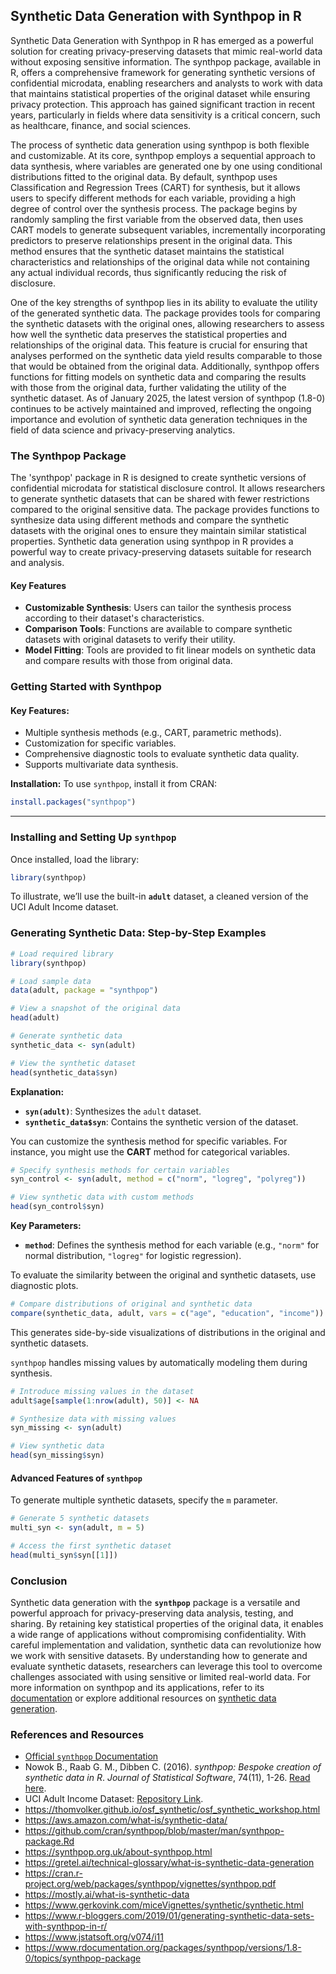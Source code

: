 ## Synthetic Data Generation with Synthpop in R
Synthetic Data Generation with Synthpop in R has emerged as a powerful solution for creating privacy-preserving datasets that mimic real-world data without exposing sensitive information. The synthpop package, available in R, offers a comprehensive framework for generating synthetic versions of confidential microdata, enabling researchers and analysts to work with data that maintains statistical properties of the original dataset while ensuring privacy protection. This approach has gained significant traction in recent years, particularly in fields where data sensitivity is a critical concern, such as healthcare, finance, and social sciences.

The process of synthetic data generation using synthpop is both flexible and customizable. At its core, synthpop employs a sequential approach to data synthesis, where variables are generated one by one using conditional distributions fitted to the original data. By default, synthpop uses Classification and Regression Trees (CART) for synthesis, but it allows users to specify different methods for each variable, providing a high degree of control over the synthesis process. The package begins by randomly sampling the first variable from the observed data, then uses CART models to generate subsequent variables, incrementally incorporating predictors to preserve relationships present in the original data. This method ensures that the synthetic dataset maintains the statistical characteristics and relationships of the original data while not containing any actual individual records, thus significantly reducing the risk of disclosure.

One of the key strengths of synthpop lies in its ability to evaluate the utility of the generated synthetic data. The package provides tools for comparing the synthetic datasets with the original ones, allowing researchers to assess how well the synthetic data preserves the statistical properties and relationships of the original data. This feature is crucial for ensuring that analyses performed on the synthetic data yield results comparable to those that would be obtained from the original data. Additionally, synthpop offers functions for fitting models on synthetic data and comparing the results with those from the original data, further validating the utility of the synthetic dataset. As of January 2025, the latest version of synthpop (1.8-0) continues to be actively maintained and improved, reflecting the ongoing importance and evolution of synthetic data generation techniques in the field of data science and privacy-preserving analytics.


### The Synthpop Package

The 'synthpop' package in R is designed to create synthetic versions of confidential microdata for statistical disclosure control. It allows researchers to generate synthetic datasets that can be shared with fewer restrictions compared to the original sensitive data. The package provides functions to synthesize data using different methods and compare the synthetic datasets with the original ones to ensure they maintain similar statistical properties. Synthetic data generation using synthpop in R provides a powerful way to create privacy-preserving datasets suitable for research and analysis. 
#### Key Features
- **Customizable Synthesis**: Users can tailor the synthesis process according to their dataset's characteristics.
- **Comparison Tools**: Functions are available to compare synthetic datasets with original datasets to verify their utility.
- **Model Fitting**: Tools are provided to fit linear models on synthetic data and compare results with those from original data.

### Getting Started with Synthpop




#### Key Features:
- Multiple synthesis methods (e.g., CART, parametric methods).
- Customization for specific variables.
- Comprehensive diagnostic tools to evaluate synthetic data quality.
- Supports multivariate data synthesis.

**Installation:**
To use `synthpop`, install it from CRAN:
```r
install.packages("synthpop")
```

---

### Installing and Setting Up `synthpop`

Once installed, load the library:
```r
library(synthpop)
```

To illustrate, we’ll use the built-in **`adult`** dataset, a cleaned version of the UCI Adult Income dataset.

### Generating Synthetic Data: Step-by-Step Examples


```r
# Load required library
library(synthpop)

# Load sample data
data(adult, package = "synthpop")

# View a snapshot of the original data
head(adult)

# Generate synthetic data
synthetic_data <- syn(adult)

# View the synthetic dataset
head(synthetic_data$syn)
```

**Explanation:**
- **`syn(adult)`**: Synthesizes the `adult` dataset.
- **`synthetic_data$syn`**: Contains the synthetic version of the dataset.

You can customize the synthesis method for specific variables. For instance, you might use the **CART** method for categorical variables.

```r
# Specify synthesis methods for certain variables
syn_control <- syn(adult, method = c("norm", "logreg", "polyreg"))

# View synthetic data with custom methods
head(syn_control$syn)
```

**Key Parameters:**
- **`method`**: Defines the synthesis method for each variable (e.g., `"norm"` for normal distribution, `"logreg"` for logistic regression).

To evaluate the similarity between the original and synthetic datasets, use diagnostic plots.

```r
# Compare distributions of original and synthetic data
compare(synthetic_data, adult, vars = c("age", "education", "income"))
```

This generates side-by-side visualizations of distributions in the original and synthetic datasets.

`synthpop` handles missing values by automatically modeling them during synthesis.

```r
# Introduce missing values in the dataset
adult$age[sample(1:nrow(adult), 50)] <- NA

# Synthesize data with missing values
syn_missing <- syn(adult)

# View synthetic data
head(syn_missing$syn)
```
#### Advanced Features of `synthpop`

To generate multiple synthetic datasets, specify the `m` parameter.

```r
# Generate 5 synthetic datasets
multi_syn <- syn(adult, m = 5)

# Access the first synthetic dataset
head(multi_syn$syn[[1]])
```



### Conclusion

Synthetic data generation with the **`synthpop`** package is a versatile and powerful approach for privacy-preserving data analysis, testing, and sharing. By retaining key statistical properties of the original data, it enables a wide range of applications without compromising confidentiality. With careful implementation and validation, synthetic data can revolutionize how we work with sensitive datasets. By understanding how to generate and evaluate synthetic datasets, researchers can leverage this tool to overcome challenges associated with using sensitive or limited real-world data. For more information on synthpop and its applications, refer to its [documentation](https://cran.r-project.org/web/packages/synthpop/synthpop.pdf) or explore additional resources on [synthetic data generation](https://aws.amazon.com/what-is/synthetic-data/).



### References and Resources

- [Official `synthpop` Documentation](https://cran.r-project.org/web/packages/synthpop/synthpop.pdf)  
- Nowok B., Raab G. M., Dibben C. (2016). *synthpop: Bespoke creation of synthetic data in R*. *Journal of Statistical Software*, 74(11), 1-26. [Read here](https://www.jstatsoft.org/article/view/v074i11).  
- UCI Adult Income Dataset: [Repository Link](https://archive.ics.uci.edu/ml/datasets/adult).  
- https://thomvolker.github.io/osf_synthetic/osf_synthetic_workshop.html
- https://aws.amazon.com/what-is/synthetic-data/
- https://github.com/cran/synthpop/blob/master/man/synthpop-package.Rd
- https://synthpop.org.uk/about-synthpop.html
- https://gretel.ai/technical-glossary/what-is-synthetic-data-generation
- https://cran.r-project.org/web/packages/synthpop/vignettes/synthpop.pdf
- https://mostly.ai/what-is-synthetic-data
-  https://www.gerkovink.com/miceVignettes/synthetic/synthetic.html
-  https://www.r-bloggers.com/2019/01/generating-synthetic-data-sets-with-synthpop-in-r/
-  https://www.jstatsoft.org/v074/i11
- https://www.rdocumentation.org/packages/synthpop/versions/1.8-0/topics/synthpop-package
